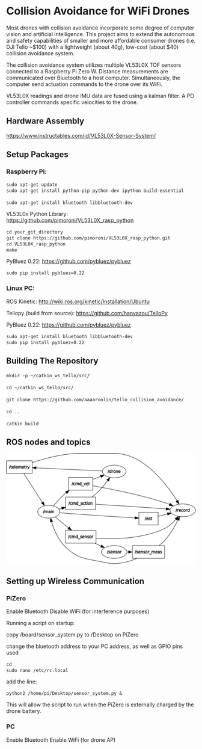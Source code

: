 # Collision Avoidance for WiFi Drones

Most drones with collision avoidance incorporate some degree of computer vision and artificial intelligence. This project aims to extend the autonomous and safety capabilities of smaller and more affordable consumer drones (i.e. DJI Tello ~$100) with a lightweight (about 40g), low-cost (about $40) collision avoidance system.

The collision avoidance system utilizes multiple VL53L0X TOF sensors connected to a Raspberry Pi Zero W. Distance measurements are communicated over Bluetooth to a host computer. Simultaneously, the computer send actuation commands to the drone over its WiFi.

VL53L0X readings and drone IMU data are fused using a kalman filter.
A PD controller commands specific velocities to the drone.

## Hardware Assembly

https://www.instructables.com/id/VL53L0X-Sensor-System/

## Setup Packages

### Raspberry Pi:


```
sudo apt-get update
sudo apt-get install python-pip python-dev ipython build-essential

sudo apt-get install bluetooth libbluetooth-dev
```

VL53L0x Python Library: https://github.com/pimoroni/VL53L0X_rasp_python

```
cd your_git_directory
git clone https://github.com/pimoroni/VL53L0X_rasp_python.git
cd VL53L0X_rasp_python
make

```

PyBluez 0.22: https://github.com/pybluez/pybluez
```
sudo pip install pybluez=0.22
```



### Linux PC:

ROS Kinetic: http://wiki.ros.org/kinetic/Installation/Ubuntu

Tellopy (build from source): https://github.com/hanyazou/TelloPy

PyBluez 0.22: https://github.com/pybluez/pybluez
```
sudo apt-get install bluetooth libbluetooth-dev
sudo pip install pybluez=0.22
```


## Building The Repository


```
mkdir -p ~/catkin_ws_tello/src/

cd ~/catkin_ws_tello/src/

git clone https://github.com/aaaaronlin/tello_collision_avoidance/

cd ..

catkin build
```

## ROS nodes and topics

![rqt_graph](img/rosgraph.png)

## Setting up Wireless Communication

### PiZero
Enable Bluetooth
Disable WiFi (for interference purposes)

Running a script on startup:

copy /board/sensor_system.py to /Desktop on PiZero

change the bluetooth address to your PC address, as well as GPIO pins used

```
cd
sudo nano /etc/rc.local
```

add the line:

```
python2 /home/pi/Desktop/sensor_system.py &
```

This will allow the script to run when the PiZero is externally charged by the drone battery.

### PC
Enable Bluetooth
Enable WiFi (for drone AP)
